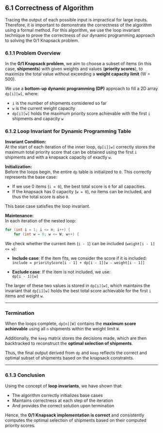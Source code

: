 ## 6.1 Correctness of Algorithm

Tracing the output of each possible input is impractical for large inputs. Therefore, it is important to demonstrate the correctness of the algorithm using a formal method. For this algorithm, we use the loop invariant technique to prove the correctness of our dynamic programming approach to solving the 0/1 Knapsack problem.

### 6.1.1 Problem Overview

In the **0/1 Knapsack problem**, we aim to choose a subset of items (in this case, **shipments**) with given weights and values (**priority scores**), to maximize the total value without exceeding a **weight capacity limit** (W = 500).

We use a **bottom-up dynamic programming (DP)** approach to fill a 2D array `dp[i][w]`, where:

- `i` is the number of shipments considered so far  
- `w` is the current weight capacity  
- `dp[i][w]` holds the maximum priority score achievable with the first `i` shipments and capacity `w`

### 6.1.2 Loop Invariant for Dynamic Programming Table

**Invariant Condition:**  
At the start of each iteration of the inner loop, `dp[i][w]` correctly stores the maximum total priority score that can be obtained using the first `i` shipments and with a knapsack capacity of exactly `w`.

**Initialization:**  
Before the loops begin, the entire `dp` table is initialized to `0`. This correctly represents the base case:
- If we use 0 items (`i = 0`), the best total score is `0` for all capacities.
- If the knapsack has 0 capacity (`w = 0`), no items can be included, and thus the total score is also `0`.

This base case satisfies the loop invariant.

**Maintenance:**  
In each iteration of the nested loop:

```cpp
for (int i = 1; i <= n; i++) {
    for (int w = 0; w <= W; w++) {
```
We check whether the current item (`i - 1`) can be included (`weight[i - 1] <= w`):

- **Include case**: If the item fits, we consider the score if it is included:  
  `include = priorityScore[i - 1] + dp[i - 1][w - weight[i - 1]]`

- **Exclude case**: If the item is not included, we use:  
  `dp[i - 1][w]`

The larger of these two values is stored in `dp[i][w]`, which maintains the invariant that `dp[i][w]` holds the best total score achievable for the first `i` items and weight `w`.

---

### Termination

When the loops complete, `dp[n][W]` contains the **maximum score achievable** using all `n` shipments within the weight limit `W`.

Additionally, the `keep` matrix stores the decisions made, which are then backtracked to reconstruct the **optimal selection of shipments**.

Thus, the final output derived from `dp` and `keep` reflects the correct and optimal subset of shipments based on the knapsack constraints.

---

### 6.1.3 Conclusion

Using the concept of **loop invariants**, we have shown that:

- The algorithm correctly initializes base cases  
- Maintains correctness at each step of the iteration  
- And provides the correct solution upon termination  

Hence, the **0/1 Knapsack implementation is correct** and consistently computes the optimal selection of shipments based on their computed priority scores.
